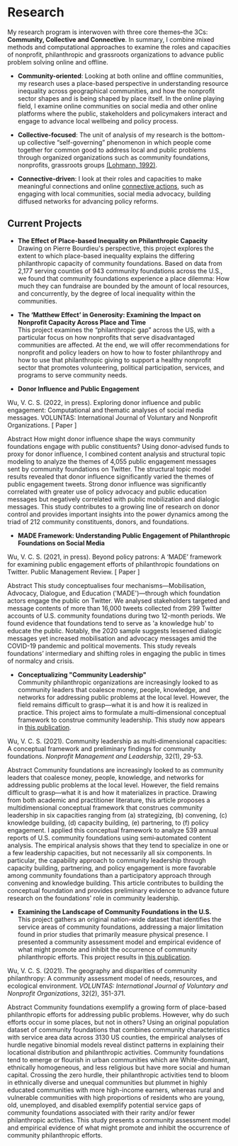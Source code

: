 # Research

My research program is interwoven with three core themes–the 3Cs: **Community, Collective and Connective**. In summary, I combine mixed methods and computational approaches to examine the roles and capacities of nonprofit, philanthropic and grassroots organizations to advance public problem solving online and offline. 

* **Community-oriented**: Looking at both online and offline communities, my research uses a place-based perspective in understanding resource inequality across geographical communities, and how the nonprofit sector shapes and is being shaped by place itself. In the online playing field, I examine online communities on social media and other online platforms where the public, stakeholders and policymakers interact and engage to advance local wellbeing and policy process.

* **Collective-focused**: The unit of analysis of my research is the bottom-up collective “self-governing” phenomenon in which people come together for common good to address local and public problems through organized organizations such as community foundations, nonprofits, grassroots groups [(Lohmann, 1992)](https://journals.sagepub.com/doi/pdf/10.1177/089976409202100308?casa_token=Qo-25JS7Hd8AAAAA:Bn8sVo2IwKZVLJZG4_KaPUROHv-JT0RGnZ_NzWjK1UDp1sdA1boPQ-jTtQvjOCev6xOnLvgRLKFk).

* **Connective-driven**: I look at their roles and capacities to make meaningful connections and online [connective actions](https://www.tandfonline.com/doi/pdf/10.1080/1369118X.2012.670661?casa_token=4gvQS7S8IGYAAAAA:loshlKFSEc5460Zj3dVVKBj1xC1fYhfiKs8F--7BHsQC3pT85GPgWTE0d_nMq0aQRhH3l9uEjSSF), such as engaging with local communities, social media advocacy, building diffused networks for advancing policy reforms.


## Current Projects

* **The Effect of Place-based Inequality on Philanthropic Capacity**  
Drawing on Pierre Bourdieu's perspective, this project explores the extent to which place-based inequality explains the differing philanthropic capacity of community foundations. Based on data from 2,177 serving counties of 943 community foundations across the U.S., we found that community foundations experience a place dilemma: How much they can fundraise are bounded by the amount of local resources, and concurrently, by the degree of local inequality within the communities. 

*  **The ‘Matthew Effect’ in Generosity: Examining the Impact on Nonprofit Capacity Across Place and Time**  
This project examines the “philanthropic gap” across the US, with a particular focus on how nonprofits that serve disadvantaged communities are affected. At the end, we will offer recommendations for nonprofit and policy leaders on how to how to foster philanthropy and how to use that philanthropic giving to support a healthy nonprofit sector that promotes volunteering, political participation, services, and programs to serve community needs.

* **Donor Influence and Public Engagement**

Wu, V. C. S. (2022, in press). Exploring donor influence and public engagement: Computational and thematic analyses of social media messages. VOLUNTAS: International Journal of Voluntary and Nonprofit Organizations. [ Paper ]

Abstract 
How might donor influence shape the ways community foundations engage with public constituents? Using donor-advised funds to proxy for donor influence, I combined content analysis and structural topic modeling to analyze the themes of 4,055 public engagement messages sent by community foundations on Twitter. The structural topic model results revealed that donor influence significantly varied the themes of public engagement tweets. Strong donor influence was significantly correlated with greater use of policy advocacy and public education messages but negatively correlated with public mobilization and dialogic messages. This study contributes to a growing line of research on donor control and provides important insights into the power dynamics among the triad of 212 community constituents, donors, and foundations.

* **MADE Framework: Understanding Public Engagement of Philanthropic Foundations on Social Media**

Wu, V. C. S. (2021, in press). Beyond policy patrons: A ‘MADE’ framework for examining public engagement efforts of philanthropic foundations on Twitter. Public Management Review. [ Paper ] 

Abstract
This study conceptualises four mechanisms—Mobilisation, Advocacy, Dialogue, and Education ('MADE')—through which foundation actors engage the public on Twitter. We analysed stakeholders targeted and message contents of more than 16,000 tweets collected from 299 Twitter accounts of U.S. community foundations during two 12-month periods. We found evidence that foundations tend to serve as 'a knowledge hub' to educate the public. Notably, the 2020 sample suggests lessened dialogic messages yet increased mobilisation and advocacy messages amid the COVID-19 pandemic and political movements. This study reveals foundations’ intermediary and shifting roles in engaging the public in times of normalcy and crisis.

* **Conceptualizing "Community Leadership"**   
Community philanthropic organizations are increasingly looked to as community leaders that coalesce money, people, knowledge, and networks for addressing public problems at the local level. However, the field remains difficult to grasp—what it is and how it is realized in practice. This project aims to formulate a multi-dimensional conceptual framework to construe community leadership. This study now appears in [this publication](https://onlinelibrary.wiley.com/doi/pdf/10.1002/nml.21467?casa_token=EKNB8CtSQS8AAAAA:WIbFa9LM6hho4ecxsf64UxrpLIoT7v8rKdFkCVjab5sS7Qat-_1f3EhIZUjsU74zO5pwMeW1k0tco1I).

Wu, V. C. S. (2021). Community leadership as multi‐dimensional capacities: A conceptual framework and preliminary findings for community foundations. _Nonprofit Management and Leadership_, 32(1), 29-53. 

Abstract
Community foundations are increasingly looked to as community leaders that coalesce money, people, knowledge, and networks for addressing public problems at the local level. However, the field remains difficult to grasp—what it is and how it materializes in practice. Drawing from both academic and practitioner literature, this article proposes a multidimensional conceptual framework that construes community leadership in six capacities ranging from (a) strategizing, (b) convening, (c) knowledge building, (d) capacity building, (e) partnering, to (f) policy engagement. I applied this conceptual framework to analyze 539 annual reports of U.S. community foundations using semi‐automated content analysis. The empirical analysis shows that they tend to specialize in one or a few leadership capacities, but not necessarily all six components. In particular, the capability approach to community leadership through capacity building, partnering, and policy engagement is more favorable among community foundations than a participatory approach through convening and knowledge building. This article contributes to building the conceptual foundation and provides preliminary evidence to advance future research on the foundations' role in community leadership.

* **Examining the Landscape of Community Foundations in the U.S.**   
This project gathers an original nation-wide dataset that identifies the service areas of community foundations, addressing a major limitation found in prior studies that primarily measure physical presence. I presented a community assessment model and empirical evidence of what might promote and inhibit the occurrence of community philanthropic efforts. This project results in [this publication](https://link.springer.com/content/pdf/10.1007/s11266-019-00180-x.pdf).

Wu, V. C. S. (2021). The geography and disparities of community philanthropy: A community assessment model of needs, resources, and ecological environment. _VOLUNTAS: International Journal of Voluntary and Nonprofit Organizations_, 32(2), 351-371.

Abstract
Community foundations exemplify a growing form of place-based philanthropic efforts for addressing public problems. However, why do such efforts occur in some places, but not in others? Using an original population dataset of community foundations that combines community characteristics with service area data across 3130 US counties, the empirical analyses of hurdle negative binomial models reveal distinct patterns in explaining their locational distribution and philanthropic activities. Community foundations tend to emerge or flourish in urban communities which are White-dominant, ethnically homogeneous, and less religious but have more social and human capital. Crossing the zero hurdle, their philanthropic activities tend to bloom in ethnically diverse and unequal communities but plummet in highly educated communities with more high-income earners, whereas rural and vulnerable communities with high proportions of residents who are young, old, unemployed, and disabled exemplify potential service gaps of community foundations associated with their rarity and/or fewer philanthropic activities. This study presents a community assessment model and empirical evidence of what might promote and inhibit the occurrence of community philanthropic efforts.

